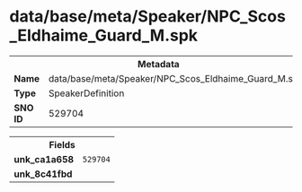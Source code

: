 <h1>data/base/meta/Speaker/NPC_Scos_Eldhaime_Guard_M.spk</h1><table><tr><th colspan="100%">Metadata</th></tr><tr><td><b>Name</b></td><td>data/base/meta/Speaker/NPC_Scos_Eldhaime_Guard_M.spk</td></tr><tr><td><b>Type</b></td><td>SpeakerDefinition</td></tr><tr><td><b>SNO ID</b></td><td>529704</td></tr></table>

<table><tr><th colspan="100%">Fields</th></tr><tr><td><b>unk_ca1a658</b></td><td><code>529704</code></td></tr><tr><td><b>unk_8c41fbd</b></td><td></td></tr></table>

